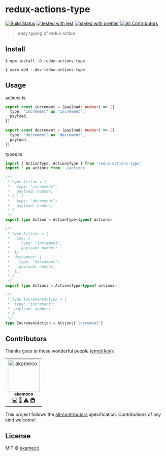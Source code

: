 # redux-actions-type

[![Build Status](https://travis-ci.com/akameco/redux-actions-type.svg?branch=master)](https://travis-ci.com/akameco/redux-actions-type)
[![tested with jest](https://img.shields.io/badge/tested_with-jest-99424f.svg)](https://github.com/facebook/jest)
[![styled with prettier](https://img.shields.io/badge/styled_with-prettier-ff69b4.svg)](https://github.com/prettier/prettier)
[![All Contributors](https://img.shields.io/badge/all_contributors-1-orange.svg?style=flat-square)](#contributors)

> easy typing of redux action

## Install

```
$ npm install -D redux-actions-type
```

```
$ yarn add --dev redux-actions-type
```

## Usage

actions.ts

```ts
export const increment = (payload: number) => ({
  type: 'increment' as 'increment',
  payload,
})

export const decrement = (payload: number) => ({
  type: 'decrement' as 'decrement',
  payload,
})
```

types.ts

```ts
import { ActionType, ActionsType } from 'redux-actions-type'
import * as actions from './actions'

/**
 * type Action = {
 *   type: "increment";
 *   payload: number;
 * } | {
 *   type: "decrement";
 *   payload: number;
 * }
 */
export type Action = ActionType<typeof actions>

/**
 * type Actions = {
 *   inc: {
 *     type: "increment";
 *     payload: number;
 *  };
 *  decrement: {
 *    type: "decrement";
 *    payload: number;
 *  };
 * }
 */
export type Actions = ActionsType<typeof actions>

/**
 * type IncrementAction = {
 *  type: "increment";
 *  payload: number;
 * }
 */
type IncrementAction = Actions['increment']
```

## Contributors

Thanks goes to these wonderful people ([emoji key](https://github.com/kentcdodds/all-contributors#emoji-key)):

<!-- ALL-CONTRIBUTORS-LIST:START - Do not remove or modify this section -->
<!-- prettier-ignore -->
<table><tr><td align="center"><a href="http://akameco.github.io"><img src="https://avatars2.githubusercontent.com/u/4002137?v=4" width="100px;" alt="akameco"/><br /><sub><b>akameco</b></sub></a><br /><a href="https://github.com/akameco/eslint-checker/commits?author=akameco" title="Code">💻</a> <a href="https://github.com/akameco/eslint-checker/commits?author=akameco" title="Documentation">📖</a> <a href="https://github.com/akameco/eslint-checker/commits?author=akameco" title="Tests">⚠️</a> <a href="#infra-akameco" title="Infrastructure (Hosting, Build-Tools, etc)">🚇</a></td></tr></table>

<!-- ALL-CONTRIBUTORS-LIST:END -->

This project follows the [all-contributors](https://github.com/kentcdodds/all-contributors) specification. Contributions of any kind welcome!

## License

MIT © [akameco](http://akameco.github.io)
